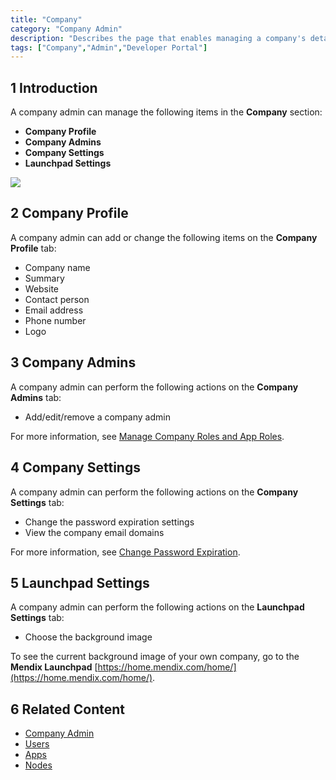 ```yaml
---
title: "Company"
category: "Company Admin"
description: "Describes the page that enables managing a company's details."
tags: ["Company","Admin","Developer Portal"]
---
```

## 1 Introduction

A company admin can manage the following items in the **Company** section:

* **Company Profile**
* **Company Admins**
* **Company Settings**
* **Launchpad Settings**

![](attachments/companyprofile.jpg)

## 2 Company Profile

A company admin can add or change the following items on the **Company Profile** tab:

* Company name
* Summary
* Website
* Contact person
* Email address
* Phone number
* Logo

## 3 Company Admins

A company admin can perform the following actions on the **Company Admins** tab:

* Add/edit/remove a company admin

For more information, see [Manage Company Roles and App Roles](/developerportal/howto/change-roles).

## 4 Company Settings

A company admin can perform the following actions on the **Company Settings** tab:

* Change the password expiration settings
* View the company email domains

For more information, see [Change Password Expiration](/developerportal/howto/password-expiration).

## 5 Launchpad Settings

A company admin can perform the following actions on the **Launchpad Settings** tab:

* Choose the background image

To see the current background image of your own company, go to the **Mendix Launchpad** [https://home.mendix.com/home/](https://home.mendix.com/home/).

## 6 Related Content

* [Company Admin](index)
* [Users](nodes)
* [Apps](apps)
* [Nodes](nodes)
